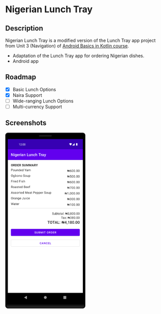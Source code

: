 # Nigerian Lunch Tray

## Description

Nigerian Lunch Tray is a modified version of the Lunch Tray app project from Unit 3 (Navigation) of
[Android Basics in Kotlin course](https://developer.android.com/codelabs/basic-android-kotlin-training-project-lunch-tray).

- Adaptation of the Lunch Tray app for ordering Nigerian dishes.
- Android app

## Roadmap

- [x] Basic Lunch Options
- [x] Naira Support
- [ ] Wide-ranging Lunch Options
- [ ] Multi-currency Support

## Screenshots

<img src="assets/images/Checkout.png" alt="Checkout screenshot" width=50% height=50%>
